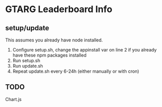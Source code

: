 # GTARG Leaderboard Info

## setup/update

This assumes you already have node installed.
1. Configure setup.sh, change the appinstall var on line 2 if you already have these npm packages installed
2. Run setup.sh
3. Run update.sh
4. Repeat update.sh every 6-24h (either manually or with cron)

## TODO

Chart.js
